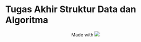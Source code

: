 # Tugas Akhir Struktur Data dan Algoritma
<p align=center>Made with <img src="https://img.shields.io/badge/unity-%23000000.svg?style=for-the-badge&logo=unity&logoColor=white"/></p>
